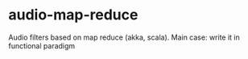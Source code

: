 # audio-map-reduce
Audio filters based on map reduce (akka, scala).
Main case: write it in functional paradigm
